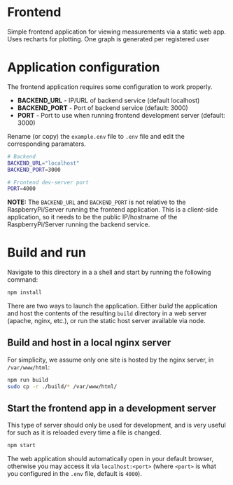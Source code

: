 # Frontend
Simple frontend application for viewing measurements via a static web app.
Uses recharts for plotting. One graph is generated per registered user

# Application configuration
The frontend application requires some configuration to work properly.
- **BACKEND_URL** - IP/URL of backend service (default localhost)
- **BACKEND_PORT** - Port of backend service (default: 3000)
- **PORT** - Port to use when running frontend development server (default: 3000)

Rename (or copy) the `example.env` file to `.env` file and edit the corresponding paramaters.
```sh
# Backend
BACKEND_URL="localhost"
BACKEND_PORT=3000

# Frontend dev-server port
PORT=4000
```

**NOTE:**
The `BACKEND_URL` and `BACKEND_PORT` is not relative to the RaspberryPi/Server running the frontend application.
This is a client-side application, so it needs to be the public IP/hostname of the RaspberryPi/Server running the backend service.


# Build and run
Navigate to this directory in a a shell and start by running the following command:
```sh
npm install
```

There are two ways to launch the application. Either _build_ the application and host the contents of the resulting
`build` directory in a web server (apache, nginx, etc.), or run the static host server available via node.

## Build and host in a local nginx server
For simplicity, we assume only one site is hosted by the nginx server, in `/var/www/html`:

```sh
npm run build
sudo cp -r ./build/* /var/www/html/
```

## Start the frontend app in a development server
This type of server should only be used for development, and is very useful for such as it is reloaded every time a file
is changed.
```sh
npm start
```

The web application should automatically open in your default browser, otherwise you may access it via `localhost:<port>`
(where `<port>` is what you configured in the `.env` file, default is `4000`).